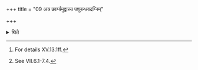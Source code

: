 +++
title = "09 अत्र प्रवर्ग्यमुद्वास्य पशुबन्धवदग्निम्"

+++

<details><summary>थिते</summary>

9. At this stage having disposed off the Pravargya[^1] he carries forth the fire to the Uttaravedi in the same manner as in an Animal-sacrifice.[^2]  

[^1]: For details XV.13.1ff.  

[^2]: See VII.6.1-7.4.  

</details>
